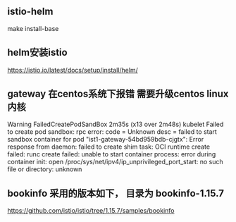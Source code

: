 
## istio-helm
make install-base

## helm安装istio 
https://istio.io/latest/docs/setup/install/helm/


## gateway 在centos系统下报错 需要升级centos linux内核
Warning  FailedCreatePodSandBox  2m35s (x13 over 2m48s)  kubelet            Failed to create pod sandbox: rpc error: code = Unknown desc = failed to start sandbox container for pod "ist1-gateway-54bd959bdb-cjgtx": Error response from daemon: failed to create shim task: OCI runtime create failed: runc create failed: unable to start container process: error during container init: open /proc/sys/net/ipv4/ip_unprivileged_port_start: no such file or directory: unknown


## bookinfo 采用的版本如下， 目录为 bookinfo-1.15.7 
https://github.com/istio/istio/tree/1.15.7/samples/bookinfo



